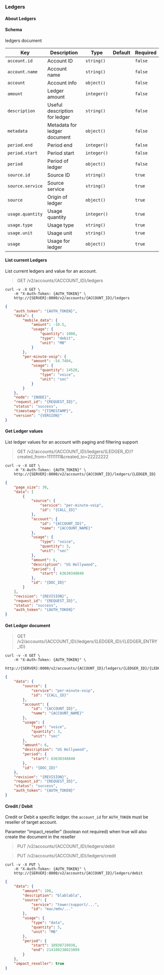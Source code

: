 ### Ledgers

#### About Ledgers

#### Schema

ledgers document



Key | Description | Type | Default | Required
--- | ----------- | ---- | ------- | --------
`account.id` | Account ID | `string()` |   | `false`
`account.name` | Account name | `string()` |   | `false`
`account` | Account info | `object()` |   | `false`
`amount` | Ledger amount | `integer()` |   | `false`
`description` | Useful description for ledger | `string()` |   | `false`
`metadata` | Metadata for ledger document | `object()` |   | `false`
`period.end` | Period end | `integer()` |   | `false`
`period.start` | Period start | `integer()` |   | `false`
`period` | Period of ledger | `object()` |   | `false`
`source.id` | Source ID | `string()` |   | `true`
`source.service` | Source service | `string()` |   | `true`
`source` | Origin of ledger | `object()` |   | `true`
`usage.quantity` | Usage quantity | `integer()` |   | `true`
`usage.type` | Usage type | `string()` |   | `true`
`usage.unit` | Usage unit | `string()` |   | `true`
`usage` | Usage for ledger | `object()` |   | `true`



#### List current Ledgers

List current ledgers and value for an account.

> GET /v2/accounts/{ACCOUNT_ID}/ledgers

```shell
curl -v -X GET \
    -H "X-Auth-Token: {AUTH_TOKEN}" \
    http://{SERVER}:8000/v2/accounts/{ACCOUNT_ID}/ledgers
```

```json
{
    "auth_token": "{AUTH_TOKEN}",
    "data": {
        "mobile_data": {
            "amount": -10.5,
            "usage": {
                "quantity": 1000,
                "type": "debit",
                "unit": "MB"
            }
        },
        "per-minute-voip": {
            "amount": -54.7404,
            "usage": {
                "quantity": 14520,
                "type": "voice",
                "unit": "sec"
            }
        }
    },
    "node": "{NODE}",
    "request_id": "{REQUEST_ID}",
    "status": "success",
    "timestamp": "{TIMESTAMP}",
    "version": "{VERSION}"
}
```

#### Get Ledger values

List ledger values for an account with paging and filtering support

> GET /v2/accounts/{ACCOUNT_ID}/ledgers/{LEDGER_ID}?created_from=11111111&created_to=22222222

```shell
curl -v -X GET \
    -H "X-Auth-Token: {AUTH_TOKEN}" \
    http://{SERVER}:8000/v2/accounts/{ACCOUNT_ID}/ledgers/{LEDGER_ID}
```

```json
{
    "page_size": 30,
    "data": [
        {
            "source": {
                "service": "per-minute-voip",
                "id": "{CALL_ID}"
            },
            "account": {
                "id": "{ACCOUNT_ID}",
                "name": "{ACCOUNT_NAME}"
            },
            "usage": {
                "type": "voice",
                "quantity": 3,
                "unit": "sec"
            },
            "amount": 6,
            "description": "US Hollywood",
            "period": {
                "start": 63630348840
            },
            "id": "{DOC_ID}"
        }
    ],
    "revision": "{REVISION}",
    "request_id": "{REQUEST_ID}",
    "status": "success",
    "auth_token": "{AUTH_TOKEN}"
}
```

#### Get Ledger document

> GET /v2/accounts/{ACCOUNT_ID}/ledgers/{LEDGER_ID}/{LEDGER_ENTRY_ID}

```shell
curl -v -X GET \
    -H "X-Auth-Token: {AUTH_TOKEN}" \
    http://{SERVER}:8000/v2/accounts/{ACCOUNT_ID}/ledgers/{LEDGER_ID}/{LEDGER_ENTRY_ID}
```

```json
{
    "data": {
        "source": {
            "service": "per-minute-voip",
            "id": "{CALL_ID}"
        },
        "account": {
            "id": "{ACCOUNT_ID}",
            "name": "{ACCOUNT_NAME}"
        },
        "usage": {
            "type": "voice",
            "quantity": 3,
            "unit": "sec"
        },
        "amount": 6,
        "description": "US Hollywood",
        "period": {
            "start": 63630348840
        },
        "id": "{DOC_ID}"
    },
    "revision": "{REVISION}",
    "request_id": "{REQUEST_ID}",
    "status": "success",
    "auth_token": "{AUTH_TOKEN}"
}
```

#### Credit / Debit

Credit or Debit a specific ledger.
the `account_id` for `AUTH_TOKEN` must be reseller of target account.

Parameter "impact_reseller" (boolean not required) when true will also create the document in the reseller

> PUT /v2/accounts/{ACCOUNT_ID}/ledgers/debit

> PUT /v2/accounts/{ACCOUNT_ID}/ledgers/credit

```shell
curl -v -X PUT \
    -H "X-Auth-Token: {AUTH_TOKEN}" \
    http://{SERVER}:8000/v2/accounts/{ACCOUNT_ID}/ledgers/debit
```

```json
{
    "data": {
        "amount": 100,
        "description": "blablabla",
        "source": {
            "service": "tower/support/...",
            "id": "mac/mdn/..."
        },
        "usage": {
            "type": "data",
            "quantity": 5,
            "unit": "MB"
        },
        "period": {
            "start": 10938710938,
            "end": 214109238023899
        }
    },
    "impact_reseller": true
}
```
